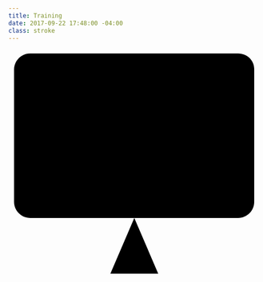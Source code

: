 ```yaml
---
title: Training
date: 2017-09-22 17:48:00 -04:00
class: stroke
---
```


<svg xmlns="http://www.w3.org/2000/svg" viewBox="0 0 80 73">
	<path  d="M73,1.5H6.9c-2.8,0-5.1,2.3-5.1,5.1v42.1c0,2.8,2.3,5.1,5.1,5.1H73c2.8,0,5.1-2.3,5.1-5.1V6.6
		C78.2,3.8,75.9,1.5,73,1.5z"/>
	<polygon  points="47.6,71.5 40,53.8 32.4,71.5 	"/>
	<line  x1="22.9" y1="71.5" x2="57.1" y2="71.5"/>
	<circle  cx="15.8" cy="18.3" r="3"/>
	<circle  cx="31.6" cy="34.6" r="3"/>
	<circle  cx="43.6" cy="22.6" r="3"/>
	<circle  cx="64.1" cy="43.3" r="3"/>
	<line  x1="1.8" y1="8.1" x2="78.2" y2="8.1"/>
	<line  x1="17.8" y1="20.8" x2="29.3" y2="32.3"/>
	<line  x1="45.6" y1="24.8" x2="61.6" y2="40.8"/>
	<line  x1="33.8" y1="32.3" x2="41.1" y2="25"/>
</svg>
